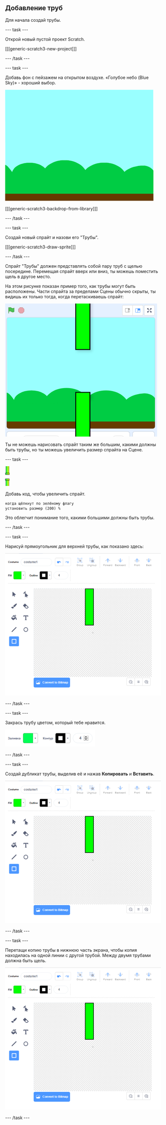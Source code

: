 ## Добавление труб

Для начала создай трубы.

\--- task \---

Открой новый пустой проект Scratch.

[[[generic-scratch3-new-project]]]

\--- /task \---

\--- task \---

Добавь фон с пейзажем на открытом воздухе. «Голубое небо (Blue Sky)» - хороший выбор.

![скриншот](images/flappy-stage.png)

[[[generic-scratch3-backdrop-from-library]]]

\--- /task \---

\--- task \---

Создай новый спрайт и назови его "Трубы".

[[[generic-scratch3-draw-sprite]]]

\--- /task \---

Спрайт "Трубы" должен представлять собой пару труб с щелью посередине. Перемещая спрайт вверх или вниз, ты можешь поместить щель в другое место.

На этом рисунке показан пример того, как трубы могут быть расположены. Части спрайта за пределами Сцены обычно скрыты, ты видишь их только тогда, когда перетаскиваешь спрайт:

![скриншот](images/flappy-pipes-position.png)

Ты не можешь нарисовать спрайт таким же большим, какими должны быть трубы, но ты можешь увеличить размер спрайта на Сцене.

\--- task \---

![спрайт труб](images/pipes-sprite.png)

Добавь код, чтобы увеличить спрайт.

```blocks3
когда щёлкнут по зелёному флагу
установить размер (200) %
```

Это облегчит понимание того, какими большими должны быть трубы.

\--- /task \---

\--- task \---

Нарисуй прямоугольник для верхней трубы, как показано здесь:

![прямоугольник для трубы](images/flappy-pipes-rectangle.png)

\--- /task \---

\--- task \---

Закрась трубу цветом, который тебе нравится.

![закрасить прямоугольник](images/flappy-pipes-fill-rectangle.png)

\--- /task \---

\--- task \---

Создай дубликат трубы, выделив её и нажав **Копировать** и **Вставить**.

![скопировать и вставить трубу](images/flappy-pipes-rectangle.png)

\--- /task \---

\--- task \---

Перетащи копию трубы в нижнюю часть экрана, чтобы копия находилась на одной линии с другой трубой. Между двумя трубами должна быть щель.

![скриншот](images/flappy-pipes-rectangle.png)

\--- /task \---